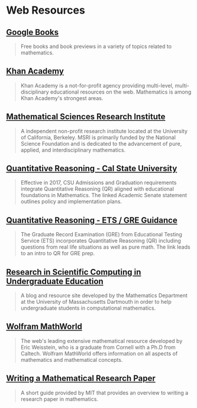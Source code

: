 # Web Resources

## [Google Books](https://www.google.com/search?tbm=bks&hl=en&q=math#hl=en&q=mathematics&tbm=bks "Google Books Mathematics Search")

> Free books and book previews in a variety of topics related to mathematics.

## [Khan Academy](https://www.khanacademy.org/math)

> Khan Academy is a not-for-profit agency providing multi-level, multi-disciplinary educational resources on the web.  Mathematics is among Khan Academy's strongest areas.

## [Mathematical Sciences Research Institute](http://www.msri.org/web/msri)

> A independent non-profit research institute located at the University of California, Berkeley. MSRI is primarily funded by the National Science Foundation and is dedicated to the advancement of pure, applied, and interdisciplinary mathematics.

## [Quantitative Reasoning - Cal State University](https://www.calstate.edu/AcadSen/Records/Resolutions/2017-2018/Documents/3308.pdf)

> Effective in 2017, CSU Admissions and Graduation requirements integrate Quantitative Reasoning \(QR\) aligned with educational foundations in Mathematics. The linked Academic Senate statement outlines policy and implementation plans.

## [Quantitative Reasoning - ETS / GRE Guidance](https://www.ets.org/gre/revised_general/prepare/quantitative_reasoning/)

> The Graduate Record Examination \(GRE\) from Educational Testing Service \(ETS\) incorporates Quantitative Reasoning \(QR\) including questions from real life situations as well as pure math.  The link leads to an intro to QR for GRE prep.

## [Research in Scientific Computing in Undergraduate Education](http://compmath.wordpress.com/)

> A blog and resource site developed by the Mathematics Department at the University of Massachusetts Dartmouth in order to help undergraduate students in computational mathematics.

## [Wolfram MathWorld](http://mathworld.wolfram.com/)

> The web's leading extensive mathematical resource developed by Eric Weisstein, who is a graduate from Cornell with a Ph.D from Caltech. Wolfram MathWorld offers information on all aspects of mathematics and mathematical concepts.

## [Writing a Mathematical Research Paper](http://web.mit.edu/jrickert/www/mathadvice.html)

> A short guide provided by MIT that provides an overview to writing a research paper in mathematics.



